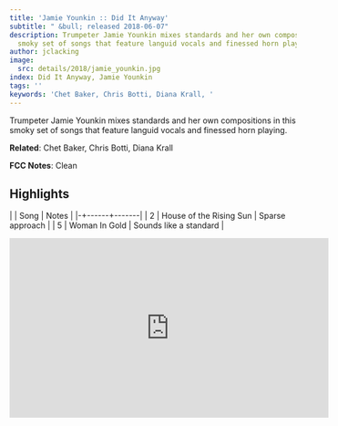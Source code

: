 ```yaml
---
title: 'Jamie Younkin :: Did It Anyway'
subtitle: " &bull; released 2018-06-07"
description: Trumpeter Jamie Younkin mixes standards and her own compositions in this
  smoky set of songs that feature languid vocals and finessed horn playing.
author: jclacking
image:
  src: details/2018/jamie_younkin.jpg
index: Did It Anyway, Jamie Younkin
tags: ''
keywords: 'Chet Baker, Chris Botti, Diana Krall, '
---
```

Trumpeter Jamie Younkin mixes standards and her own compositions in this smoky set of songs that feature languid vocals and finessed horn playing.<!--more-->

**Related**: Chet Baker, Chris Botti, Diana Krall

**FCC Notes**: Clean

## Highlights

| | Song | Notes |
|-+------+-------|
| 2 | House of the Rising Sun | Sparse approach |
| 5 | Woman In Gold | Sounds like a standard |

<div class="tlo-detail-video"><iframe width="560" height="315" src="https://www.youtube.com/embed/m396IpgjdiI" frameborder="0" allow="autoplay; encrypted-media" allowfullscreen></iframe></div>


